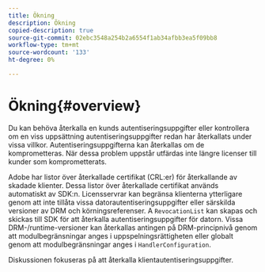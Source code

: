 ```yaml
---
title: Ökning
description: Ökning
copied-description: true
source-git-commit: 02ebc3548a254b2a6554f1ab34afbb3ea5f09bb8
workflow-type: tm+mt
source-wordcount: '133'
ht-degree: 0%

---
```


# Ökning{#overview}

Du kan behöva återkalla en kunds autentiseringsuppgifter eller kontrollera om en viss uppsättning autentiseringsuppgifter redan har återkallats under vissa villkor. Autentiseringsuppgifterna kan återkallas om de komprometteras. När dessa problem uppstår utfärdas inte längre licenser till kunder som komprometterats.

Adobe har listor över återkallade certifikat (CRL:er) för återkallande av skadade klienter. Dessa listor över återkallade certifikat används automatiskt av SDK:n. Licensservrar kan begränsa klienterna ytterligare genom att inte tillåta vissa datorautentiseringsuppgifter eller särskilda versioner av DRM och körningsreferenser. A `RevocationList` kan skapas och skickas till SDK för att återkalla autentiseringsuppgifter för datorn. Vissa DRM-/runtime-versioner kan återkallas antingen på DRM-principnivå genom att modulbegränsningar anges i uppspelningsrättigheten eller globalt genom att modulbegränsningar anges i `HandlerConfiguration`.

Diskussionen fokuseras på att återkalla klientautentiseringsuppgifter.
